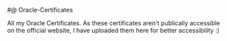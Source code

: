 #@ Oracle-Certificates

All my Oracle Certificates. As these certificates aren't publically accessible on the official website, I have uploaded them here for better accessibility :)
